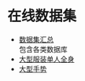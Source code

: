 # 在线数据集
* [数据集汇总](https://github.com/saicoco/saicoco.github.io/wiki/数据集等)  
包含各类数据库
* [大型服装单人全身](http://hi.cs.waseda.ac.jp/~esimo/en/data/fashion144k/)
* [大型手势](http://www.rovit.ua.es/dataset/mhpdataset/)

